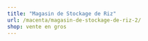 ```yaml
---
title: "Magasin de Stockage de Riz"
url: /macenta/magasin-de-stockage-de-riz-2/
shop: vente en gros
---
```

